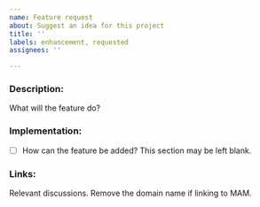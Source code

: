 ```yaml
---
name: Feature request
about: Suggest an idea for this project
title: ''
labels: enhancement, requested
assignees: ''

---
```


### Description:
What will the feature do?

### Implementation:
- [ ] How can the feature be added? This section may be left blank.

### Links:
Relevant discussions. Remove the domain name if linking to MAM.
